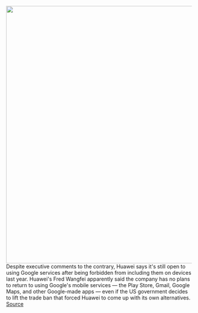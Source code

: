 <img src='https://cdn.vox-cdn.com/thumbor/sJWGdn1hS-wZym-uzHwy99eaD0Y=/0x0:2040x1350/1200x800/filters:focal(857x512:1183x838)/cdn.vox-cdn.com/uploads/chorus_image/image/66221765/VRG_ILLO_1777_Huawei_004.0.jpg' width='700px' /><br/>
Despite executive comments to the contrary, Huawei says it's still open to using Google services after being forbidden from including them on devices last year. Huawei's Fred Wangfei apparently said the company has no plans to return to using Google's mobile services — the Play Store, Gmail, Google Maps, and other Google-made apps — even if the US government decides to lift the trade ban that forced Huawei to come up with its own alternatives.
<a href='https://www.theverge.com/2020/1/30/21115451/huawei-restore-google-services-android-us-ban-lift-first-choice'> Source <a/>